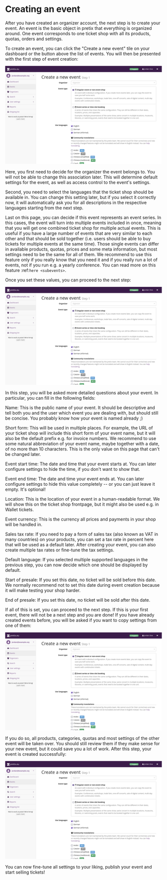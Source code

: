 # Creating an event

After you have created an organizer account, the next step is to create your event. An event is the basic object in
pretix that everything is organized around. One event corresponds to one ticket shop with all its products, quotas,
orders and settings.

To create an event, you can click the "Create a new event" tile on your dashboard or the button above the list of
events. You will then be presented with the first step of event creation:

![Step 1](../../assets/screens/event/create-event1.png)

Here, you first need to decide for the organizer the event belongs to. You will not be able to change this
association later. This will determine default settings for the event, as well as access control to the event's
settings.

Second, you need to select the languages that the ticket shop should be available in. You can change this setting
later, but if you select it correctly now, it will automatically ask you for all descriptions in the respective
languages starting from the next step.

Last on this page, you can decide if this event represents an event series. In this cases, the event will turn into
multiple events included in once, meaning that you will get one combined ticket shop for multiple actual events. This
is useful if you have a large number of events that are very similar to each other and that should be sold together
(i.e. users should be able to buy tickets for multiple events at the same time). Those single events can differ in
available products, quotas, prices and some meta information, but most settings need to be the same for all of them.
We recommend to use this feature only if you really know that you need it and if you really run a lot of events, not if
you run e.g. a yearly conference. You can read more on this feature :ref:`here <subevents>`.

Once you set these values, you can proceed to the next step:

![Step 2](../../assets/screens/event/create-event1.png)

In this step, you will be asked more detailed questions about your event. In particular, you can fill in the
following fields:

Name:
   This is the public name of your event. It should be descriptive and tell both you and the user which event you are
   dealing with, but should still be concise. You probably know how your event is named already ;)

Short form:
   This will be used in multiple places. For example, the URL of your ticket shop will include this short form of
   your event name, but it will also be the default prefix e.g. for invoice numbers. We recommend to use some natural
   abbreviation of your event name, maybe together with a date, of no more than 10 characters. This is the only value
   on this page that can't be changed later.

Event start time:
   The date and time that your event starts at. You can later configure settings to hide the time, if you don't want
   to show that.

Event end time:
   The date and time your event ends at. You can later configure settings to hide this value completely -- or you can
   just leave it empty. It's optional!

Location:
   This is the location of your event in a human-readable format. We will show this on the ticket shop frontpage, but
   it might also be used e.g. in Wallet tickets.

Event currency:
   This is the currency all prices and payments in your shop will be handled in.

Sales tax rate:
   If you need to pay a form of sales tax (also known as VAT in many countries) on your products, you can set a tax rate
   in percent here that will be used as a default later. After creating your event, you can also create multiple tax
   rates or fine-tune the tax settings.

Default language:
   If you selected multiple supported languages in the previous step, you can now decide which one should be
   displayed by default.

Start of presale:
   If you set this date, no ticket will be sold before this date. We normally recommend not to set this date during
   event creation because it will make testing your shop harder.

End of presale:
   If you set this date, no ticket will be sold after this date.

If all of this is set, you can proceed to the next step. If this is your first event, there will not be a next step
and you are done! If you have already created events before, you will be asked if you want to copy settings from one
of them:

![Step 3](../../assets/screens/event/create-event1.png)

If you do so, all products, categories, quotas and most settings of the other event will be taken over. You should
still review them if they make sense for your new event, but it could save you a lot of work. After this step, your
event is created successfully:

![Step 4](../../assets/screens/event/create-event1.png)

You can now fine-tune all settings to your liking, publish your event and start selling tickets!
